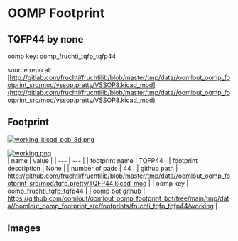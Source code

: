 # OOMP Footprint  
## TQFP44  by none  
  
oomp key: oomp_fruchti_tqfp_tqfp44  
  
source repo at: [http://gitlab.com/fruchti/fruchtilib/blob/master/tmp/data//oomlout_oomp_footprint_src/mod/vssop.pretty/VSSOP8.kicad_mod](http://gitlab.com/fruchti/fruchtilib/blob/master/tmp/data//oomlout_oomp_footprint_src/mod/vssop.pretty/VSSOP8.kicad_mod)  
## Footprint  
  
[![working_kicad_pcb_3d.png](working_kicad_pcb_3d_600.png)](working_kicad_pcb_3d.png)  
  
[![working.png](working_600.png)](working.png)  
| name | value | 
| --- | --- | 
| footprint name | TQFP44 | 
| footprint description | None | 
| number of pads | 44 | 
| github path | http://github.com/fruchti/fruchtilib/blob/master/tmp/data//oomlout_oomp_footprint_src/mod/tqfp.pretty/TQFP44.kicad_mod | 
| oomp key | oomp_fruchti_tqfp_tqfp44 | 
| oomp bot github | https://github.com/oomlout/oomlout_oomp_footprint_bot/tree/main/tmp/data//oomlout_oomp_footprint_src/footprints/fruchti_tqfp_tqfp44/working | 
## Images  
